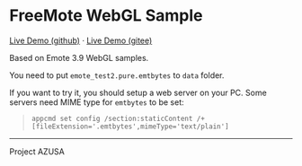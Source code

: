 # FreeMote WebGL Sample

[Live Demo (github)](https://project-azusa.github.io/) · [Live Demo (gitee)](http://projectazusa.gitee.io/project-azusa.github.io/)

Based on Emote 3.9 WebGL samples.

You need to put `emote_test2.pure.emtbytes` to `data` folder.

If you want to try it, you should setup a web server on your PC. Some servers need MIME type for `emtbytes` to be set:

> `appcmd set config /section:staticContent /+[fileExtension='.emtbytes',mimeType='text/plain']`

---

Project AZUSA